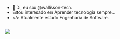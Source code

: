 - 👋 Oi, eu sou @wallisson-tech.
-  Estou interesado em Aprender tecnologia sempre...
- </> Atualmente estudo Engenharia de Software.

<div style="display: inline_block"><br/>
            <img src="https://cdn.jsdelivr.net/gh/devicons/devicon/icons/adonisjs/adonisjs-original.svg" />
          
</div>

<!---
wallisson-tech/wallisson-tech is a ✨ special ✨ repository because its `README.md` (this file) appears on your GitHub profile.
You can click the Preview link to take a look at your changes.
--->
